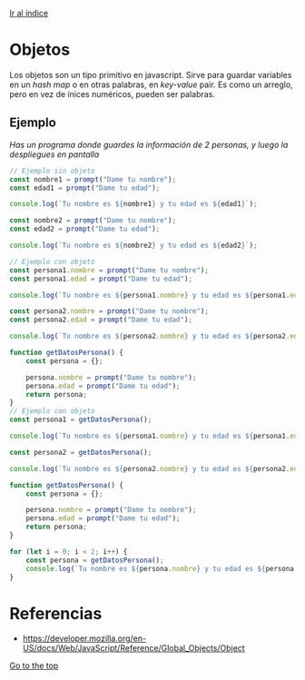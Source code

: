 [Ir al índice](indice.md)

# Objetos

Los objetos son un tipo primitivo en javascript. Sirve para guardar variables en un _hash map_ o en otras palabras, en _key-value_ pair. Es como un arreglo, pero en vez de ínices numéricos, pueden ser palabras.

## Ejemplo

_Has un programa donde guardes la información de 2 personas, y luego la despliegues en pantalla_

```javascript
// Ejemplo sin objeto
const nombre1 = prompt("Dame tu nombre");
const edad1 = prompt("Dame tu edad");

console.log(`Tu nombre es ${nombre1} y tu edad es ${edad1}`);

const nombre2 = prompt("Dame tu nombre");
const edad2 = prompt("Dame tu edad");

console.log(`Tu nombre es ${nombre2} y tu edad es ${edad2}`);
```

```javascript
// Ejemplo con objeto
const persona1.nombre = prompt("Dame tu nombre");
const persona1.edad = prompt("Dame tu edad");

console.log(`Tu nombre es ${persona1.nombre} y tu edad es ${persona1.edad}`);

const persona2.nombre = prompt("Dame tu nombre");
const persona2.edad = prompt("Dame tu edad");

console.log(`Tu nombre es ${persona2.nombre} y tu edad es ${persona2.edad}`);
```

```javascript
function getDatosPersona() {
	const persona = {};

	persona.nombre = prompt("Dame tu nombre");
	persona.edad = prompt("Dame tu edad");
	return persona;
}
// Ejemplo con objeto
const persona1 = getDatosPersona();

console.log(`Tu nombre es ${persona1.nombre} y tu edad es ${persona1.edad}`);

const persona2 = getDatosPersona();

console.log(`Tu nombre es ${persona2.nombre} y tu edad es ${persona2.edad}`);
```

```javascript
function getDatosPersona() {
	const persona = {};

	persona.nombre = prompt("Dame tu nombre");
	persona.edad = prompt("Dame tu edad");
	return persona;
}

for (let i = 0; i < 2; i++) {
	const persona = getDatosPersona();
	console.log(`Tu nombre es ${persona.nombre} y tu edad es ${persona.edad}`);
}
```

# Referencias

- https://developer.mozilla.org/en-US/docs/Web/JavaScript/Reference/Global_Objects/Object

[Go to the top](#objetos)
